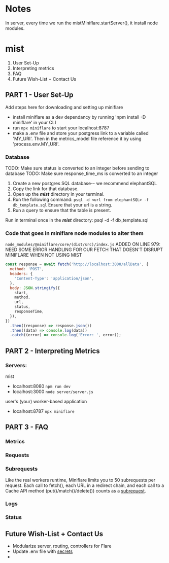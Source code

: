 # Notes

In server, every time we run the mistMiniflare.startServer(), it install node modules.

# mist

1. User Set-Up
2. Interpreting metrics
3. FAQ
4. Future Wish-List + Contact Us

## PART 1 - User Set-Up

Add steps here for downloading and setting up miniflare

- install miniflare as a dev dependancy by running 'npm install -D miniflare' in your CLI
- run `npx miniflare` to start your localhost:8787
- make a .env file and store your postgress link to a variable called 'MY_URI'. Then in the metrics_model file reference it by using 'process.env.MY_URI'.

### Database

TODO: Make sure status is converted to an integer before sending to database
TODO: Make sure response_time_ms is converted to an integer

1. Create a new postgres SQL database-- we recommend elephantSQL
2. Copy the link for that database.
3. Open up the **_mist_** directory in your terminal.
4. Run the following command: `psql -d <url from elephantSQL> -f db_template.sql`
   Ensure that your url is a string.
5. Run a query to ensure that the table is present.

Run in terminal once in the **_mist_** directory:
psql -d <url from elephantSQL> -f db_template.sql

### Code that goes in miniflare node modules to alter them

`node_modules/@miniflare/core/(dist/src)/index.js`
ADDED ON LINE 979:
NEED SOME ERROR HANDLING FOR OUR FETCH THAT DOESN'T DISRUPT MINIFLARE WHEN NOT USING MIST

```js
const response = await fetch('http://localhost:3000/allData', {
  method: 'POST',
  headers: {
    'Content-Type': 'application/json',
  },
  body: JSON.stringify({
    start,
    method,
    url,
    status,
    responseTime,
  }),
})
  .then((response) => response.json())
  .then((data) => console.log(data))
  .catch((error) => console.log('Error: ', error));
```

## PART 2 - Interpreting Metrics

### Servers:

mist

- localhost:8080 `npm run dev`
- localhost:3000 `node server/server.js`

user's (your) worker-based application

- localhost:8787 `npx miniflare`

## PART 3 - FAQ

### Metrics

### Requests

### Subrequests

Like the real workers runtime, Miniflare limits you to 50 subrequests per request. Each call to fetch(), each URL in a redirect chain, and each call to a Cache API method (put()/match()/delete()) counts as a [subrequest](https://miniflare.dev/core/standards).

### Logs

### Status

## Future Wish-List + Contact Us

- Modularize server, routing, controllers for Flare
- Update .env file with [secrets](https://towardsdatascience.com/keep-your-code-secure-by-using-environment-variables-and-env-files-4688a70ea286)
-
